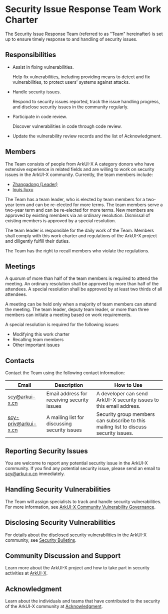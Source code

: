 # Security Issue Response Team Work Charter

The Security Issue Response Team (referred to as "Team" hereinafter) is set up to ensure timely response to and handling of security issues.

## Responsibilities

+ Assist in fixing vulnerabilities.

  Help fix vulnerabilities, including providing means to detect and fix vulnerabilities, to protect users' systems against attacks.

+ Handle security issues.

  Respond to security issues reported, track the issue handling progress, and disclose security issues in the community regularly.

+ Participate in code review.

  Discover vulnerabilities in code through code review.

+ Update the vulnerability review records and the list of Acknowledgment.

## Members

The Team consists of people from ArkUI-X A category donors who have extensive experience in related fields and are willing to work on security issues in the ArkUI-X community. Currently, the team members include:

+ [Zhangadong (Leader)](https://gitee.com/zhangadong)
+ [louis.liuxu](https://gitee.com/louis_liuxu)

The Team has a team leader, who is elected by team members for a two-year term and can be re-elected for more terms. The team members serve a two-year term and can be re-elected for more terms. New members are approved by existing members via an ordinary resolution. Dismissal of existing members is approved by a special resolution.

The team leader is responsible for the daily work of the Team. Members shall comply with this work charter and regulations of the ArkUI-X project and diligently fulfill their duties. 

The Team has the right to recall members who violate the regulations.

## Meetings

A quorum of more than half of the team members is required to attend the meeting. An ordinary resolution shall be approved by more than half of the attendees. A special resolution shall be approved by at least two thirds of all attendees.

A meeting can be held only when a majority of team members can attend the meeting. The team leader, deputy team leader, or more than three members can initiate a meeting based on work requirements.

A special resolution is required for the following issues:
- Modifying this work charter
- Recalling team members
- Other important issues

## Contacts

Contact the Team using the following contact information:

| Email                            | Description   | How to Use                                                      |
| -------------------------------------- | ------- | ------------------------------------------------------------ |
| scy@arkui-x.cn                 | Email address for receiving security issues| A developer can send ArkUI-X security issues to this email address.|
| scy-priv@arkui-x.cn            | A mailing list for discussing security issues| Security group members can subscribe to this mailing list to discuss security issues.|

## Reporting Security Issues

You are welcome to report any potential security issue in the ArkUI-X community. If you find any potential security issue, please send an email to scy@arkui-x.cn immediately.

## Handling Security Vulnerabilities

The Team will assign specialists to track and handle security vulnerabilities. For more information, see [ArkUI-X Community Vulnerability Governance](./security-process/README.md).

## Disclosing Security Vulnerabilities

For details about the disclosed security vulnerabilities in the ArkUI-X community, see [Security Bulletins](./security-process/security-disclosure.md).

## Community Discussion and Support

Learn more about the ArkUI-X project and how to take part in security activities at [ArkUI-X](https://gitee.com/arkui-x).

## Acknowledgment

Learn about the individuals and teams that have contributed to the security of the ArkUI-X community at [Acknowledgment](./security-process/Acknowledgements.md).

